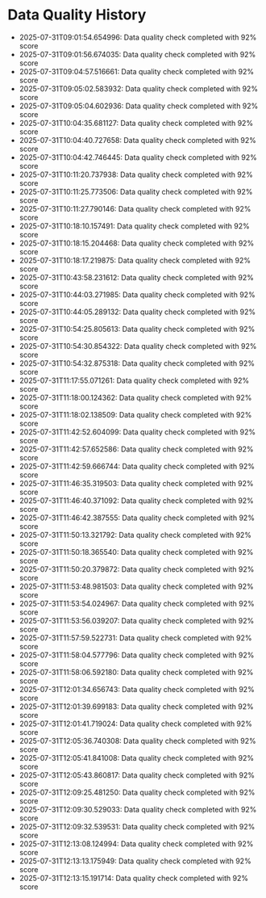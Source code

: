 # Data Quality History

- 2025-07-31T09:01:54.654996: Data quality check completed with 92% score
- 2025-07-31T09:01:56.674035: Data quality check completed with 92% score
- 2025-07-31T09:04:57.516661: Data quality check completed with 92% score
- 2025-07-31T09:05:02.583932: Data quality check completed with 92% score
- 2025-07-31T09:05:04.602936: Data quality check completed with 92% score
- 2025-07-31T10:04:35.681127: Data quality check completed with 92% score
- 2025-07-31T10:04:40.727658: Data quality check completed with 92% score
- 2025-07-31T10:04:42.746445: Data quality check completed with 92% score
- 2025-07-31T10:11:20.737938: Data quality check completed with 92% score
- 2025-07-31T10:11:25.773506: Data quality check completed with 92% score
- 2025-07-31T10:11:27.790146: Data quality check completed with 92% score
- 2025-07-31T10:18:10.157491: Data quality check completed with 92% score
- 2025-07-31T10:18:15.204468: Data quality check completed with 92% score
- 2025-07-31T10:18:17.219875: Data quality check completed with 92% score
- 2025-07-31T10:43:58.231612: Data quality check completed with 92% score
- 2025-07-31T10:44:03.271985: Data quality check completed with 92% score
- 2025-07-31T10:44:05.289132: Data quality check completed with 92% score
- 2025-07-31T10:54:25.805613: Data quality check completed with 92% score
- 2025-07-31T10:54:30.854322: Data quality check completed with 92% score
- 2025-07-31T10:54:32.875318: Data quality check completed with 92% score
- 2025-07-31T11:17:55.071261: Data quality check completed with 92% score
- 2025-07-31T11:18:00.124362: Data quality check completed with 92% score
- 2025-07-31T11:18:02.138509: Data quality check completed with 92% score
- 2025-07-31T11:42:52.604099: Data quality check completed with 92% score
- 2025-07-31T11:42:57.652586: Data quality check completed with 92% score
- 2025-07-31T11:42:59.666744: Data quality check completed with 92% score
- 2025-07-31T11:46:35.319503: Data quality check completed with 92% score
- 2025-07-31T11:46:40.371092: Data quality check completed with 92% score
- 2025-07-31T11:46:42.387555: Data quality check completed with 92% score
- 2025-07-31T11:50:13.321792: Data quality check completed with 92% score
- 2025-07-31T11:50:18.365540: Data quality check completed with 92% score
- 2025-07-31T11:50:20.379872: Data quality check completed with 92% score
- 2025-07-31T11:53:48.981503: Data quality check completed with 92% score
- 2025-07-31T11:53:54.024967: Data quality check completed with 92% score
- 2025-07-31T11:53:56.039207: Data quality check completed with 92% score
- 2025-07-31T11:57:59.522731: Data quality check completed with 92% score
- 2025-07-31T11:58:04.577796: Data quality check completed with 92% score
- 2025-07-31T11:58:06.592180: Data quality check completed with 92% score
- 2025-07-31T12:01:34.656743: Data quality check completed with 92% score
- 2025-07-31T12:01:39.699183: Data quality check completed with 92% score
- 2025-07-31T12:01:41.719024: Data quality check completed with 92% score
- 2025-07-31T12:05:36.740308: Data quality check completed with 92% score
- 2025-07-31T12:05:41.841008: Data quality check completed with 92% score
- 2025-07-31T12:05:43.860817: Data quality check completed with 92% score
- 2025-07-31T12:09:25.481250: Data quality check completed with 92% score
- 2025-07-31T12:09:30.529033: Data quality check completed with 92% score
- 2025-07-31T12:09:32.539531: Data quality check completed with 92% score
- 2025-07-31T12:13:08.124994: Data quality check completed with 92% score
- 2025-07-31T12:13:13.175949: Data quality check completed with 92% score
- 2025-07-31T12:13:15.191714: Data quality check completed with 92% score
